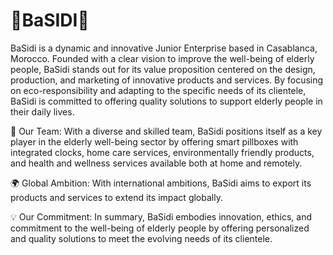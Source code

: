 # 🌟BaSIDI🌟

BaSidi is a dynamic and innovative Junior Enterprise based in Casablanca, Morocco. Founded with a clear vision to improve the well-being of elderly people, BaSidi stands out for its value proposition centered on the design, production, and marketing of innovative products and services. By focusing on eco-responsibility and adapting to the specific needs of its clientele, BaSidi is committed to offering quality solutions to support elderly people in their daily lives.

💼 Our Team: With a diverse and skilled team, BaSidi positions itself as a key player in the elderly well-being sector by offering smart pillboxes with integrated clocks, home care services, environmentally friendly products, and health and wellness services available both at home and remotely.

🌍 Global Ambition: With international ambitions, BaSidi aims to export its products and services to extend its impact globally.

💡 Our Commitment: In summary, BaSidi embodies innovation, ethics, and commitment to the well-being of elderly people by offering personalized and quality solutions to meet the evolving needs of its clientele.
